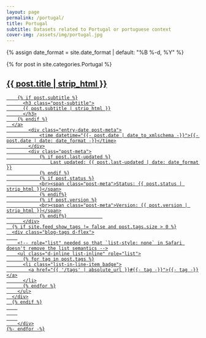 ```yaml
---
layout: page
permalink: /portugal/
title: Portugal
subtitle: Datasets related to Portugal or portuguese context
cover-img: /assets/img/portugal.jpg
---
```


{% assign date_format = site.date_format | default: "%B %-d, %Y" %}
<div class="post-list">
    {% for post in site.categories.Portugal %}
    <div class="tag-entry post-preview card shadow-sm p-3 mb-5">
              <a href="{{ post.url | absolute_url }}">
        <h2 class="post-title">{{ post.title | strip_html }}</h2>

        {% if post.subtitle %}
          <h3 class="post-subtitle">
          {{ post.subtitle | strip_html }}
          </h3>
        {% endif %}
      </a>
            <div class="entry-date post-meta">
                <time datetime="{{- post.date | date_to_xmlschema -}}">{{- post.date | date: date_format -}}</time>
            </div>
            <div class="post-meta">
                {% if post.last-updated %}
                    Last updated: {{ post.last-updated | date: date_format }}
                {% endif %}
                {% if post.status %}
                <br><span class="post-meta">Status: {{ post.status | strip_html }}</span>
                {% endif%}
                {% if post.version %}
                <br><span class="post-meta">Version: {{ post.version | strip_html }}</span>
                {% endif%}             
          </div>
      {% if site.feed_show_tags != false and post.tags.size > 0 %}
      <div class="blog-tags d-flex">
        
        <!-- role="list" needed so that `list-style: none` in Safari doesn't remove the list semantics -->
        <ul class="d-inline list-inline" role="list">
          {% for tag in post.tags %}
          <li class="list-in-line-item badge">
            <a href="{{ '/tags' | absolute_url }}#{{- tag -}}">{{- tag -}}</a>
          </li>
          {% endfor %}
        </ul>
      </div>
      {% endif %}
        
        
        
        </div>
    {%- endfor -%}
</div>

